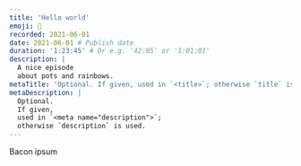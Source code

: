 ```yaml
---
title: 'Hello world'
emoji: 💩
recorded: 2021-06-01
date: 2021-06-01 # Publish date
duration: '1:23:45' # Or e.g. '42:05' or '1:01:01'
description: |
  A nice episode
  about pots and rainbows.
metaTitle: 'Optional. If given, used in `<title>`; otherwise `title` is used'
metaDescription: |
  Optional.
  If given,
  used in `<meta name="description">`;
  otherwise `description` is used.
---
```


Bacon ipsum

